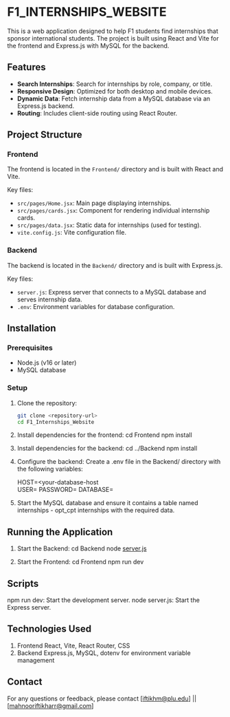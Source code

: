 # F1_INTERNSHIPS_WEBSITE
This is a web application designed to help F1 students find internships that sponsor international students. The project is built using React and Vite for the frontend and Express.js with MySQL for the backend.

## Features

- **Search Internships**: Search for internships by role, company, or title.
- **Responsive Design**: Optimized for both desktop and mobile devices.
- **Dynamic Data**: Fetch internship data from a MySQL database via an Express.js backend.
- **Routing**: Includes client-side routing using React Router.

## Project Structure

### Frontend
The frontend is located in the `Frontend/` directory and is built with React and Vite.

Key files:
- `src/pages/Home.jsx`: Main page displaying internships.
- `src/pages/cards.jsx`: Component for rendering individual internship cards.
- `src/pages/data.jsx`: Static data for internships (used for testing).
- `vite.config.js`: Vite configuration file.

### Backend
The backend is located in the `Backend/` directory and is built with Express.js.

Key files:
- `server.js`: Express server that connects to a MySQL database and serves internship data.
- `.env`: Environment variables for database configuration.

## Installation

### Prerequisites
- Node.js (v16 or later)
- MySQL database

### Setup

1. Clone the repository:
   ```bash
   git clone <repository-url>
   cd F1_Internships_Website

2. Install dependencies for the frontend:
    cd Frontend
    npm install

3. Install dependencies for the backend:
    cd ../Backend
    npm install

4. Configure the backend:
    Create a .env file in the Backend/ directory with the following variables:
    >
    HOST=<your-database-host     
    USER=<your-database-username>
    PASSWORD=<your-database-password>
    DATABASE=<your-database-name>

5. Start the MySQL database and ensure it contains a table named internships - opt_cpt     internships with the required data.

## Running the Application
1. Start the Backend:
    cd Backend
    node [server.js](http://_vscodecontentref_/1)

2. Start the Frontend:
    cd Frontend
    npm run dev

## Scripts
npm run dev: Start the development server.
node server.js: Start the Express server.

## Technologies Used
1. Frontend
React,
Vite,
React Router,
CSS 
2. Backend
Express.js,
MySQL,
dotenv for environment variable management

## Contact
For any questions or feedback, please contact [iftikhm@plu.edu] || [mahnooriftikharr@gmail.com]
